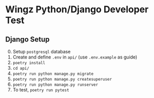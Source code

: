 # Wingz Python/Django Developer Test

## Django Setup

0. Setup `postgresql` database
1. Create and define `.env` in `api/` (use `.env.example` as guide)
2. `poetry install`
3. `cd api/`
4. `poetry run python manage.py migrate`
5. `poetry run python manage.py createsuperuser`
6. `poetry run python manage.py runserver`
7. To test, `poetry run pytest`
